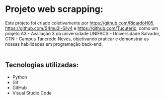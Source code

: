 # Projeto web scrapping:

  Este projeto foi criado coletivamente por https://github.com/RicardoH05, https://github.com/S4mu3l-Silv4 e https://github.com/Tucuterio, como um projeto A3 - Avaliação 3 da universidade UNIFACS - Universidade Salvador, CTN - Campus Tancredo Neves, objetivando praticar e demonstrar as nossas habilidades em programação back-end.
  <br>
  <br>
## Tecnologias utilizadas:

  - Python
  - Git
  - GitHub
  - Visual Studio Code
